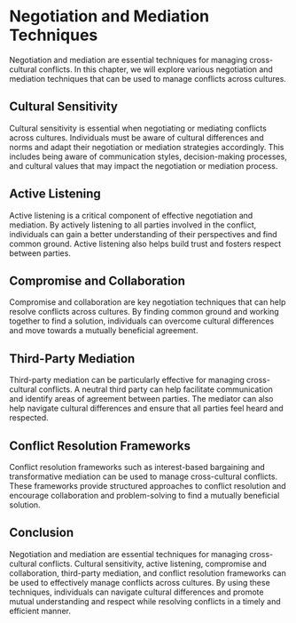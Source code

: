 Negotiation and Mediation Techniques
==================================================================================

Negotiation and mediation are essential techniques for managing cross-cultural conflicts. In this chapter, we will explore various negotiation and mediation techniques that can be used to manage conflicts across cultures.

Cultural Sensitivity
--------------------

Cultural sensitivity is essential when negotiating or mediating conflicts across cultures. Individuals must be aware of cultural differences and norms and adapt their negotiation or mediation strategies accordingly. This includes being aware of communication styles, decision-making processes, and cultural values that may impact the negotiation or mediation process.

Active Listening
----------------

Active listening is a critical component of effective negotiation and mediation. By actively listening to all parties involved in the conflict, individuals can gain a better understanding of their perspectives and find common ground. Active listening also helps build trust and fosters respect between parties.

Compromise and Collaboration
----------------------------

Compromise and collaboration are key negotiation techniques that can help resolve conflicts across cultures. By finding common ground and working together to find a solution, individuals can overcome cultural differences and move towards a mutually beneficial agreement.

Third-Party Mediation
---------------------

Third-party mediation can be particularly effective for managing cross-cultural conflicts. A neutral third party can help facilitate communication and identify areas of agreement between parties. The mediator can also help navigate cultural differences and ensure that all parties feel heard and respected.

Conflict Resolution Frameworks
------------------------------

Conflict resolution frameworks such as interest-based bargaining and transformative mediation can be used to manage cross-cultural conflicts. These frameworks provide structured approaches to conflict resolution and encourage collaboration and problem-solving to find a mutually beneficial solution.

Conclusion
----------

Negotiation and mediation are essential techniques for managing cross-cultural conflicts. Cultural sensitivity, active listening, compromise and collaboration, third-party mediation, and conflict resolution frameworks can be used to effectively manage conflicts across cultures. By using these techniques, individuals can navigate cultural differences and promote mutual understanding and respect while resolving conflicts in a timely and efficient manner.
